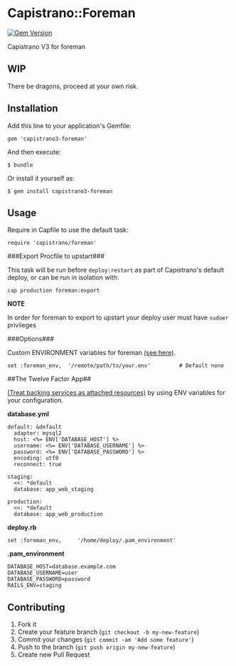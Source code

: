 # Capistrano::Foreman

[![Gem Version](https://badge.fury.io/rb/capistrano3-foreman.png)](http://badge.fury.io/rb/capistrano3-foreman)

Capistrano V3 for foreman

## WIP

There be dragons, proceed at your own risk.

## Installation

Add this line to your application's Gemfile:

    gem 'capistrano3-foreman'

And then execute:

    $ bundle

Or install it yourself as:

    $ gem install capistrano3-foreman

## Usage

Require in Capfile to use the default task:

    require 'capistrano/foreman'


###Export Procfile to upstart###

This task will be run before `deploy:restart` as part of Capistrano's default deploy, or can be run in isolation with:

    cap production foreman:export

**NOTE** 

In order for foreman to export to upstart your deploy user must have `sudoer` privileges 


###Options###

Custom ENVIRONMENT variables for foreman [(see here)](http://ddollar.github.io/foreman/#ENVIRONMENT). 

    set :foreman_env,  '/remote/path/to/your.env'         # Default none 


##The Twelve Factor App## 

[(Treat backing services as attached resources)](http://12factor.net/backing-services) by using ENV variables for your configuration.

**database.yml**

    default: &default
      adapter: mysql2
      host: <%= ENV['DATABASE_HOST'] %>
      username: <%= ENV['DATABASE_USERNAME'] %>
      password: <%= ENV['DATABASE_PASSWORD'] %>
      encoding: utf8
      reconnect: true
    
    staging:
      <<: *default
      database: app_web_staging
    
    production:
      <<: *default
      database: app_web_production

**deploy.rb**

    set :foreman_env,     '/home/deploy/.pam_environment'

**.pam_environment**

    DATABASE_HOST=database.example.com
    DATABASE_USERNAME=user
    DATABASE_PASSWORD=password
    RAILS_ENV=staging

## Contributing

1. Fork it
2. Create your feature branch (`git checkout -b my-new-feature`)
3. Commit your changes (`git commit -am 'Add some feature'`)
4. Push to the branch (`git push origin my-new-feature`)
5. Create new Pull Request
